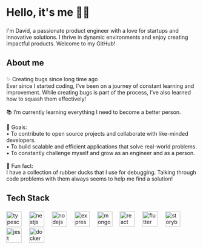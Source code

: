 <h1 align="left">Hello, it's me 🤙🔥</h1>

###

<p align="left">I'm David, a passionate product engineer with a love for startups and innovative solutions. I thrive in dynamic environments and enjoy creating impactful products. Welcome to my GitHub!</p>

###

<h2 align="left">About me</h2>

###

<p align="left">✨ Creating bugs since long time ago<br>Ever since I started coding, I’ve been on a journey of constant learning and improvement. While creating bugs is part of the process, I’ve also learned how to squash them effectively!<br><br>📚 I’m currently learning everything I need to become a better person.<br><br>🎯 Goals:<br>	•	To contribute to open source projects and collaborate with like-minded developers.<br>	•	To build scalable and efficient applications that solve real-world problems.<br>	•	To constantly challenge myself and grow as an engineer and as a person.<br><br>🎲 Fun fact:<br>I have a collection of rubber ducks that I use for debugging. Talking through code problems with them always seems to help me find a solution!</p>

###

<h2 align="left">Tech Stack</h2>

###

<div align="left">
  <img src="https://cdn.jsdelivr.net/gh/devicons/devicon/icons/typescript/typescript-original.svg" height="40" alt="typescript logo"  />
  <img width="12" />
  <img src="https://cdn.simpleicons.org/nestjs/E0234E" height="40" alt="nestjs logo"  />
  <img width="12" />
  <img src="https://cdn.jsdelivr.net/gh/devicons/devicon/icons/nodejs/nodejs-original.svg" height="40" alt="nodejs logo"  />
  <img width="12" />
  <img src="https://skillicons.dev/icons?i=express" height="40" alt="express logo"  />
  <img width="12" />
  <img src="https://skillicons.dev/icons?i=mongodb" height="40" alt="mongodb logo"  />
  <img width="12" />
  <img src="https://cdn.jsdelivr.net/gh/devicons/devicon/icons/react/react-original.svg" height="40" alt="react logo"  />
  <img width="12" />
  <img src="https://cdn.jsdelivr.net/gh/devicons/devicon/icons/flutter/flutter-original.svg" height="40" alt="flutter logo"  />
  <img width="12" />
  <img src="https://cdn.jsdelivr.net/gh/devicons/devicon/icons/storybook/storybook-original.svg" height="40" alt="storybook logo"  />
  <img width="12" />
  <img src="https://cdn.jsdelivr.net/gh/devicons/devicon/icons/jest/jest-plain.svg" height="40" alt="jest logo"  />
  <img width="12" />
  <img src="https://skillicons.dev/icons?i=docker" height="40" alt="docker logo"  />
</div>

###
